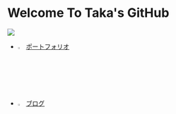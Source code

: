 # Welcome To Taka's GitHub

<img src="https://gorgeous-arrow-quarter.glitch.me/counter.svg">


- <img src="https://user-images.githubusercontent.com/47517002/88131924-1530f480-cc19-11ea-9fa0-a818046b7346.png" height="3%" width="3%">
  <a href="https://takasportfoliosite.netlify.app">ポートフォリオ</a>

- <img src="https://user-images.githubusercontent.com/47517002/88131932-16fab800-cc19-11ea-9950-f6eb11c9927c.png" height="3%" width="3%">
  <a href="https://takatechblog.netlify.app">ブログ</a>
